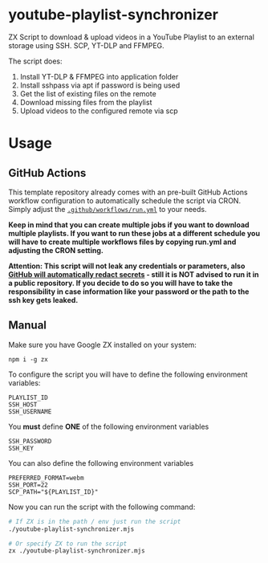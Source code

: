 # youtube-playlist-synchronizer
ZX Script to download &amp; upload videos in a YouTube Playlist to an external storage using SSH. SCP, YT-DLP and FFMPEG.

The script does:
1) Install YT-DLP & FFMPEG into application folder
2) Install sshpass via apt if password is being used
3) Get the list of existing files on the remote
4) Download missing files from the playlist
4) Upload videos to the configured remote via scp

# Usage
## GitHub Actions
This template repository already comes with an pre-built GitHub Actions workflow configuration to automatically schedule the script via CRON. Simply adjust the [`.github/workflows/run.yml`](https://github.com/bumbummen99/youtube-playlist-synchronizer/blob/master/.github/workflows/run.yml) to your needs. 

**Keep in mind that you can create multiple jobs if you want to download multiple playlists. If you want to run these jobs at a different schedule you will have to create multiple workflows files by copying run.yml and adjusting the CRON setting.**

**Attention: This script will not leak any credentials or parameters, also [GitHub will automatically redact secrets](https://docs.github.com/en/github-ae@latest/actions/security-guides/encrypted-secrets#accessing-your-secrets) - still it is NOT advised to run it in a public repository. If you decide to do so you will have to take the responsibility in case information like your password or the path to the ssh key gets leaked.**

## Manual
Make sure you have Google ZX installed on your system:
```
npm i -g zx
```

To configure the script you will have to define the following environment variables:
```
PLAYLIST_ID
SSH_HOST
SSH_USERNAME
```

You **must** define **ONE** of the following environment variables
```
SSH_PASSWORD
SSH_KEY
```

You can also define the following environment variables
```
PREFERRED_FORMAT=webm
SSH_PORT=22
SCP_PATH="${PLAYLIST_ID}"
```

Now you can run the script with the following command:
```bash
# If ZX is in the path / env just run the script
./youtube-playlist-synchronizer.mjs

# Or specify ZX to run the script
zx ./youtube-playlist-synchronizer.mjs
```
